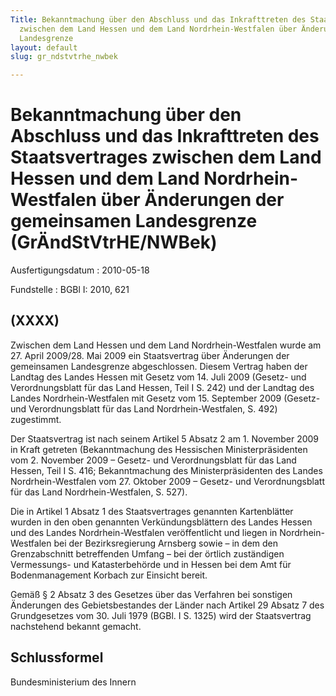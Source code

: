 ```yaml
---
Title: Bekanntmachung über den Abschluss und das Inkrafttreten des Staatsvertrages
  zwischen dem Land Hessen und dem Land Nordrhein-Westfalen über Änderungen der gemeinsamen
  Landesgrenze
layout: default
slug: gr_ndstvtrhe_nwbek

---
```


# Bekanntmachung über den Abschluss und das Inkrafttreten des Staatsvertrages zwischen dem Land Hessen und dem Land Nordrhein-Westfalen über Änderungen der gemeinsamen Landesgrenze (GrÄndStVtrHE/NWBek)

Ausfertigungsdatum
:   2010-05-18

Fundstelle
:   BGBl I: 2010, 621


## (XXXX)

Zwischen dem Land Hessen und dem Land Nordrhein-Westfalen wurde am 27.
April 2009/28. Mai 2009 ein Staatsvertrag über Änderungen der
gemeinsamen Landesgrenze abgeschlossen. Diesem Vertrag haben der
Landtag des Landes Hessen mit Gesetz vom 14. Juli 2009 (Gesetz- und
Verordnungsblatt für das Land Hessen, Teil I S. 242) und der Landtag
des Landes Nordrhein-Westfalen mit Gesetz vom 15. September 2009
(Gesetz- und Verordnungsblatt für das Land Nordrhein-Westfalen, S.
492) zugestimmt.

Der Staatsvertrag ist nach seinem Artikel 5 Absatz 2 am 1. November
2009 in Kraft getreten (Bekanntmachung des Hessischen
Ministerpräsidenten vom 2. November 2009 – Gesetz- und
Verordnungsblatt für das Land Hessen, Teil I S. 416; Bekanntmachung
des Ministerpräsidenten des Landes Nordrhein-Westfalen vom 27. Oktober
2009 – Gesetz- und Verordnungsblatt für das Land Nordrhein-Westfalen,
S. 527).

Die in Artikel 1 Absatz 1 des Staatsvertrages genannten Kartenblätter
wurden in den oben genannten Verkündungsblättern des Landes Hessen und
des Landes Nordrhein-Westfalen veröffentlicht und liegen in Nordrhein-
Westfalen bei der Bezirksregierung Arnsberg sowie – in dem den
Grenzabschnitt betreffenden Umfang – bei der örtlich zuständigen
Vermessungs- und Katasterbehörde und in Hessen bei dem Amt für
Bodenmanagement Korbach zur Einsicht bereit.

Gemäß § 2 Absatz 3 des Gesetzes über das Verfahren bei sonstigen
Änderungen des Gebietsbestandes der Länder nach Artikel 29 Absatz 7
des Grundgesetzes vom 30. Juli 1979 (BGBl. I S. 1325) wird der
Staatsvertrag nachstehend bekannt gemacht.


## Schlussformel

Bundesministerium des Innern

